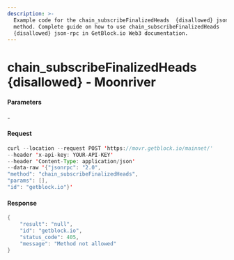 ```yaml
---
description: >-
  Example code for the chain_subscribeFinalizedHeads  {disallowed} json-rpc
  method. Сomplete guide on how to use chain_subscribeFinalizedHeads 
  {disallowed} json-rpc in GetBlock.io Web3 documentation.
---
```


# chain\_subscribeFinalizedHeads {disallowed} - Moonriver

#### Parameters

\-

#### Request

```java
curl --location --request POST 'https://movr.getblock.io/mainnet/' 
--header 'x-api-key: YOUR-API-KEY' 
--header 'Content-Type: application/json' 
--data-raw '{"jsonrpc": "2.0",
"method": "chain_subscribeFinalizedHeads",
"params": [],
"id": "getblock.io"}'
```

#### Response

```java
{
    "result": "null",
    "id": "getblock.io",
    "status_code": 405,
    "message": "Method not allowed"
}
```
